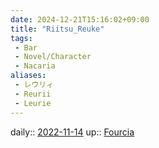 ```yaml
---
date: 2024-12-21T15:16:02+09:00
title: "Riitsu_Reuke"
tags:
 - Bar
 - Novel/Character
 - Nacaria
aliases:
 - レウリィ
 - Reurii
 - Leurie
---
```


daily:: [2022-11-14](Daily_Note/2022-11-14.md)
up:: [Fourcia](Fourcia.md)

